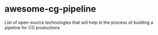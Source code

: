 # awesome-cg-pipeline
List of open-source technologies that will help in the process of building a pipeline for CG productions
